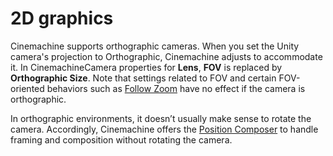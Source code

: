 # 2D graphics

Cinemachine supports orthographic cameras. When you set the Unity camera's projection to Orthographic, Cinemachine adjusts to accommodate it. In CinemachineCamera properties for __Lens__, __FOV__ is replaced by __Orthographic Size__. Note that settings related to FOV and certain FOV-oriented behaviors such as [Follow Zoom](CinemachineFollowZoom.md) have no effect if the camera is orthographic.

In orthographic environments, it doesn’t usually make sense to rotate the camera. Accordingly, Cinemachine offers the [Position Composer](CinemachinePositionComposer.md) to handle framing and composition without rotating the camera.

